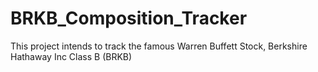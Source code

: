 # BRKB_Composition_Tracker
This project intends to track the famous Warren Buffett Stock, Berkshire Hathaway Inc Class B (BRKB)
